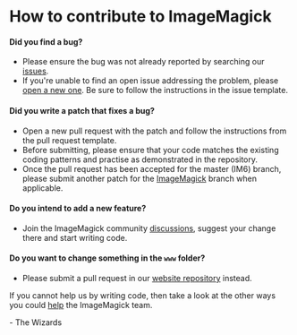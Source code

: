 # How to contribute to ImageMagick

#### **Did you find a bug?**

- Please ensure the bug was not already reported by searching our [issues](https://github.com/ImageMagick/ImageMagick6/issues).
- If you're unable to find an open issue addressing the problem, please [open a new one](https://github.com/ImageMagick/ImageMagick6/issues/new).
  Be sure to follow the instructions in the issue template.

#### **Did you write a patch that fixes a bug?**

- Open a new pull request with the patch and follow the instructions from the pull request template.
- Before submitting, please ensure that your code matches the existing coding patterns and practise as demonstrated in the repository.
- Once the pull request has been accepted for the master (IM6) branch, please submit another patch for the
  [ImageMagick](https://github.com/ImageMagick/ImageMagick/tree/ImageMagick) branch when applicable.

#### **Do you intend to add a new feature?**

- Join the ImageMagick community [discussions](https://github.com/ImageMagick/ImageMagick/discussions), suggest your change there and start writing code.

#### **Do you want to change something in the `www` folder?**

- Please submit a pull request in our [website repository](https://github.com/ImageMagick/Website-6) instead.

If you cannot help us by writing code, then take a look at the other ways you could [help](https://imagemagick.org/script/support.php) the ImageMagick team.

\- The Wizards

